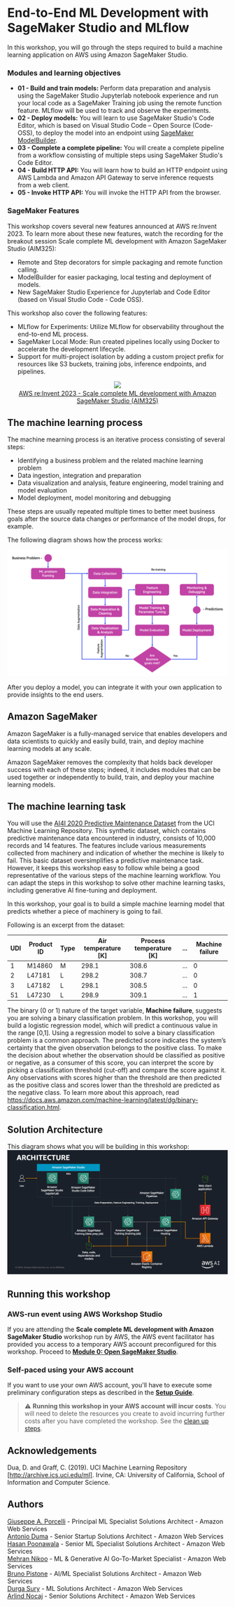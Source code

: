 # End-to-End ML Development with SageMaker Studio and MLflow

In this workshop, you will go through the steps required to build a machine learning application on AWS using Amazon SageMaker Studio. 

[//]: # (You will learn how to start experimentation in the SageMaker Studio environment using a familiar JupyterLab notebook experience and run your local code as a SageMaker Training job using the remote function feature. You will also learn how to use SageMaker Studio's Code Editor, which is based on Visual Studio Code – Open Source &#40;Code-OSS&#41;, to deploy the model into an endpoint and build a complete pipeline. You wull also learn how to build an HTTP endpoint using AWS Lambda and Amazon API Gateway to serve inference requests from a web client.)

### Modules and learning objectives

* **01 - Build and train models:** Perform data preparation and analysis using the SageMaker Studio Jupyterlab notebook experience and run your local code as a SageMaker Training job using the remote function feature. MLflow will be used to track and observe the experiments.
* **02 - Deploy models:** You will learn to use SageMaker Studio's Code Editor, which is based on Visual Studio Code – Open Source (Code-OSS), to deploy the model into an endpoint using [SageMaker ModelBuilder](https://docs.aws.amazon.com/sagemaker/latest/dg/how-it-works-modelbuilder-creation.html).
* **03 - Complete a complete pipeline:** You will create a complete pipeline from a workflow consisting of multiple steps using SageMaker Studio's Code Editor.
* **04 - Build HTTP API:** You will learn how to build an HTTP endpoint using AWS Lambda and Amazon API Gateway to serve inference requests from a web client.
* **05 - Invoke HTTP API:** You will invoke the HTTP API from the browser.

### SageMaker Features

This workshop covers several new features announced at AWS re\:Invent 2023. To learn more about these new features, watch the recording for the breakout session Scale complete ML development with Amazon SageMaker Studio (AIM325):
  * Remote and Step decorators for simple packaging and remote function calling.
  * ModelBuilder for easier packaging, local testing and deployment of models.
  * New SageMaker Studio Experience for Jupyterlab and Code Editor (based on Visual Studio Code - Code OSS).

This workshop also cover the following features:

* MLflow for Experiments: Utilize MLflow for observability throughout the end-to-end ML process.
* SageMaker Local Mode: Run created pipelines locally using Docker to accelerate the development lifecycle.
* Support for multi-project isolation by adding a custom project prefix for resources like S3 buckets, training jobs, inference endpoints, and pipelines.   

<a href="https://www.youtube.com/embed/stB-F6jswno?si=20oR_uX5CFLo9ebR">
    <p align="center">
        <img src="https://img.youtube.com/vi/stB-F6jswno/0.jpg" />
        <br>
        AWS re:Invent 2023 - Scale complete ML development with Amazon SageMaker Studio (AIM325)
    </p>
</a>

## The machine learning process

The machine mearning process is an iterative process consisting of several steps:

- Identifying a business problem and the related machine learning problem
- Data ingestion, integration and preparation
- Data visualization and analysis, feature engineering, model training and model evaluation
- Model deployment, model monitoring and debugging

These steps are usually repeated multiple times to better meet business goals after the source data changes or performance of the model drops, for example.

The following diagram shows how the process works:

<img src="images/ml_process.png" alt="ML Process" />

After you deploy a model, you can integrate it with your own application to provide insights to the end users.

## Amazon SageMaker

Amazon SageMaker is a fully-managed service that enables developers and data scientists to quickly and easily build, train, and deploy machine learning models at any scale.

Amazon SageMaker removes the complexity that holds back developer success with each of these steps; indeed, it includes modules that can be used together or independently to build, train, and deploy your machine learning models.

## The machine learning task

You will use the [AI4I 2020 Predictive Maintenance Dataset](https://archive.ics.uci.edu/ml/datasets/AI4I+2020+Predictive+Maintenance+Dataset) from the UCI Machine Learning Repository. This synthetic dataset, which contains predictive maintenance data encountered in industry, consists of 10,000 records and 14 features. The features include various measurements collected from machinery and indication of whether the mechine is likely to fail. This basic dataset oversimplifies a predictive maintenance task. However, it keeps this workshop easy to follow while being a good representative of the various steps of the machine learning workflow. You can adapt the steps in this workshop to solve other machine learning tasks, including generative AI fine-tuning and deployment.

In this workshop, your goal is to build a simple machine learning model that predicts whether a piece of machinery is going to fail.

Following is an excerpt from the dataset:

|UDI|Product ID|Type|Air temperature [K]|Process temperature [K]|...|Machine failure|
|-------|-------|-------|-------|-------|-------|-------|
|1|M14860|M|298.1|308.6|...|0|
|2|L47181|L|298.2|308.7|...|0|
|3|L47182|L|298.1|308.5|...|0|
|51|L47230|L|298.9|309.1|...|1|

The binary (0 or 1) nature of the target variable, **Machine failure**, suggests you are solving a binary classification problem. In this workshop, you will build a logistic regression model, which will predict a continuous value in the range [0,1]. Using a regression model to solve a binary classification problem is a common approach. The predicted  score indicates the system’s certainty that the given observation belongs to the positive class. To make the decision about whether the observation should be classified as positive or negative, as a consumer of this score, you can interpret the score by picking a classification threshold (cut-off) and compare the score against it. Any observations with scores higher than the threshold are then predicted as the positive class and scores lower than the threshold are predicted as the negative class. To learn more about this approach, read https://docs.aws.amazon.com/machine-learning/latest/dg/binary-classification.html.

## Solution Architecture

This diagram shows what you will be building in this workshop:
<img src="images/architecture.png" alt="Architecture" />

## Running this workshop

### AWS-run event using AWS Workshop Studio
If you are attending the **Scale complete ML development with Amazon SageMaker Studio** workshop run by AWS, the AWS event facilitator has provided you access to a temporary AWS account preconfigured for this workshop. Proceed to <a href="./00_open_sagemaker_studio/README.md">**Module 0: Open SageMaker Studio**</a>.

### Self-paced using your AWS account
If you want to use your own AWS account, you'll have to execute some preliminary configuration steps as described in the **<a href="./setup/README.md">Setup Guide</a>**.

> :warning: **Running this workshop in your AWS account will incur costs**. You will need to delete the resources you create to avoid incurring further costs after you have completed the workshop. See the [clean up steps](./cleanup/README.md).

## Acknowledgements

Dua, D. and Graff, C. (2019). UCI Machine Learning Repository [http://archive.ics.uci.edu/ml]. Irvine, CA: University of California, School of Information and Computer Science.

## Authors

[Giuseppe A. Porcelli](https://it.linkedin.com/in/giuporcelli) - Principal ML Specialist Solutions Architect - Amazon Web Services<br />
[Antonio Duma](https://it.linkedin.com/in/antoniod82) - Senior Startup Solutions Architect - Amazon Web Services <br />
[Hasan Poonawala](https://www.linkedin.com/in/hasanp) - Senior ML Specialist Solutions Architect - Amazon Web Services <br />
[Mehran Nikoo](https://www.linkedin.com/in/mnikoo/) - ML & Generative AI Go-To-Market Specialist - Amazon Web Services <br />
[Bruno Pistone](https://www.linkedin.com/in/bpistone) - AI/ML Specialist Solutions Architect - Amazon Web Services<br />
[Durga Sury](https://www.linkedin.com/in/durgasury) - ML Solutions Architect - Amazon Web Services<br />
[Arlind Nocaj](https://www.linkedin.com/in/ArlindNocaj) - Senior Solutions Architect - Amazon Web Services<br />